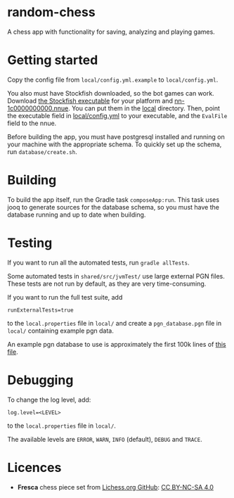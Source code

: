 # random-chess
A chess app with functionality for saving, analyzing and playing games.

# Getting started
Copy the config file from `local/config.yml.example` to `local/config.yml`.

You also must have Stockfish downloaded, so the bot games can work.
Download [the Stockfish executable](https://stockfishchess.org/download/) for your platform
and [nn-1c0000000000.nnue](https://tests.stockfishchess.org/api/nn/nn-1c0000000000.nnue).
You can put them in the [local](local) directory.
Then, point the executable field in [local/config.yml](local/config.yml) to your executable,
and the `EvalFile` field to the nnue.

Before building the app, you must have postgresql installed and running on your machine with the appropriate schema.
To quickly set up the schema, run `database/create.sh`.

# Building
To build the app itself, run the Gradle task `composeApp:run`.
This task uses jooq to generate sources for the database schema,
so you must have the database running and up to date when building.

# Testing
If you want to run all the automated tests, run `gradle allTests`.

Some automated tests in `shared/src/jvmTest/` use large external PGN files. 
These tests are not run by default, as they are very time-consuming. 

If you want to run the full test suite, add
```
runExternalTests=true
```
to the `local.properties` file in `local/` and create a `pgn_database.pgn`
file in `local/` containing example pgn data.

An example pgn database to use is approximately the first 100k lines of [this file](https://lichess.org/api/games/user/german11).

# Debugging
To change the log level, add:
```
log.level=<LEVEL>
```
to the `local.properties` file in `local/`.

The available levels are `ERROR`, `WARN`, `INFO` (default), `DEBUG` and `TRACE`.

# Licences
- **Fresca** chess piece set from [Lichess.org GitHub](https://github.com/lichess-org/lila/blob/master/COPYING.md):
  [CC BY-NC-SA 4.0](https://creativecommons.org/licenses/by-nc-sa/4.0/)
